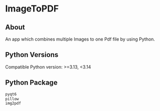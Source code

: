 # ImageToPDF

## About
An app which combines multiple Images to one Pdf file by using Python.

## Python Versions
Compatible Python version: >=3.13, <3.14

## Python Package
```bash
pyqt6
pillow
img2pdf
```
